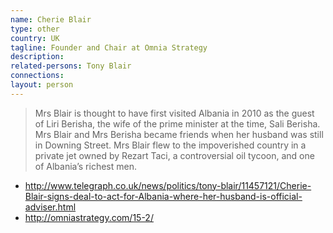 ```yaml
---
name: Cherie Blair
type: other
country: UK
tagline: Founder and Chair at Omnia Strategy
description:
related-persons: Tony Blair
connections:
layout: person
---
```

>Mrs Blair is thought to have first visited Albania in 2010 as the guest of Liri Berisha, the wife of the prime minister at the time, Sali Berisha. Mrs Blair and Mrs Berisha became friends when her husband was still in Downing Street. Mrs Blair flew to the impoverished country in a private jet owned by Rezart Taci, a controversial oil tycoon, and one of Albania’s richest men.

* <http://www.telegraph.co.uk/news/politics/tony-blair/11457121/Cherie-Blair-signs-deal-to-act-for-Albania-where-her-husband-is-official-adviser.html>
* <http://omniastrategy.com/15-2/>
